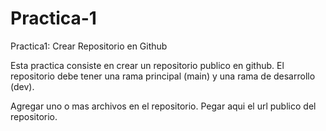 # Practica-1
Practica1: Crear Repositorio en Github

Esta practica consiste en crear un repositorio publico en github. El repositorio debe tener una rama principal (main) y una rama de desarrollo (dev). 

Agregar uno o mas archivos en el repositorio. Pegar aqui el url publico del repositorio.
